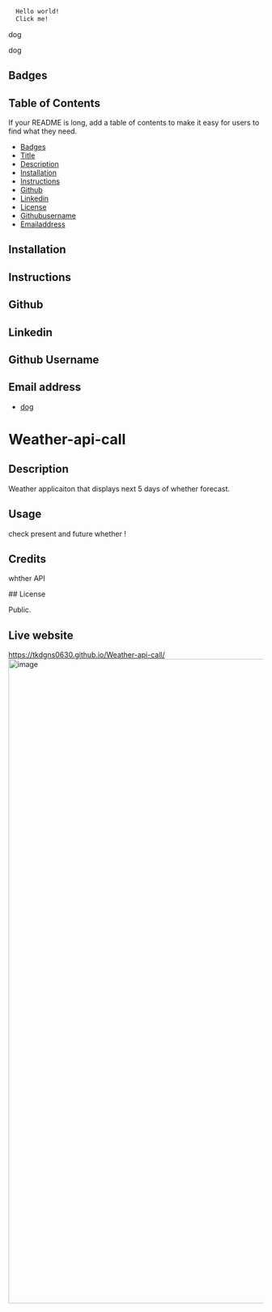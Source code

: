 ```html preview-story

  Hello world!
  Click me!

```

dog <a name="title"/>

dog <a name="description"/>

## Badges <a name ="Badges"/>

## Table of Contents

If your README is long, add a table of contents to make it easy for users to find what they need.

- [Badges](#badges)
- [Title](#title)
- [Description](#description)
- [Installation](#installation)
- [Instructions](#instructions)
- [Github](#github)
- [Linkedin](#linkedin)
- [License](#license)
- [Githubusername](#githubusername)
- [Emailaddress](#emailaddress)

## Installation <a name="installation"/>

## Instructions <a name="instructions"/>


## Github <a name ="Github"/>

## Linkedin <a name ="linkedin"/>

## Github Username <a name ="githubusername"/>

## Email address <a name ="emailaddress"/>






















- [dog](#license)

# Weather-api-call

## Description

Weather applicaiton that displays next 5 days of whether forecast.

## Usage

check present and future whether !

## Credits

whther API

<a name="license"/>
## License

Public.

## Live website
https://tkdgns0630.github.io/Weather-api-call/
<img width="1274" alt="image" src="https://github.com/tkdgns0630/Weather-api-call/assets/129707996/cf36be33-f9a3-497c-8500-0c9ed6208cb0">
